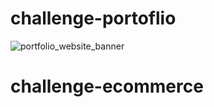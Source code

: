 # challenge-portoflio
![portfolio_website_banner](https://user-images.githubusercontent.com/90068572/185764056-1aa741a9-b4ab-4303-9038-710f1c2f1e28.png)
# challenge-ecommerce
